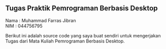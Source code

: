 ## Tugas Praktik Pemrograman Berbasis Desktop

Nama : Muhammad Farras Jibran\
NIM : 044756795

Berikut ini adalah source code yang saya buat sendiri untuk mengerjakan Tugas dari Mata Kuliah Pemrograman Berbasis Desktop.
